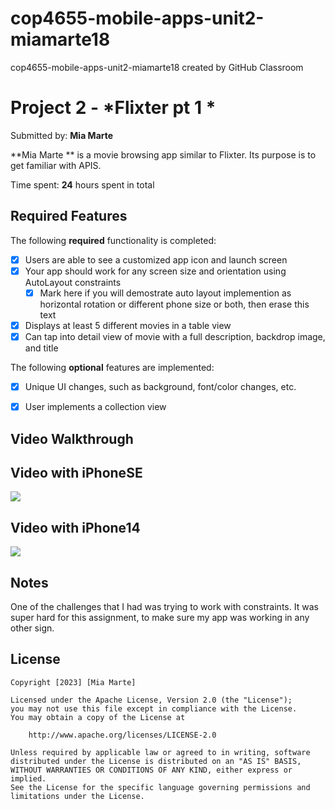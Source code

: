 # cop4655-mobile-apps-unit2-miamarte18
cop4655-mobile-apps-unit2-miamarte18 created by GitHub Classroom

# Project 2 - *Flixter pt 1 *

Submitted by: **Mia Marte**

**Mia Marte ** is a movie browsing app similar to Flixter. Its purpose is to get familiar
with APIS. 

Time spent: **24** hours spent in total

## Required Features

The following **required** functionality is completed:

- [X] Users are able to see a customized app icon and launch screen
- [X] Your app should work for any screen size and orientation using AutoLayout constraints
  - [X] Mark here if you will demostrate auto layout implemention as horizontal rotation or different phone size or both, then erase this text
- [X] Displays at least 5 different movies in a table view
- [X] Can tap into detail view of movie with a full description, backdrop image, and title
 
The following **optional** features are implemented:

- [X] Unique UI changes, such as background, font/color changes, etc.
- [X] User implements a collection view



## Video Walkthrough

## Video with iPhoneSE 
<div>
    <a href="https://www.loom.com/share/ee4644cedcf24252bfeef41cf3ebbe32">
    </a>
    <a href="https://www.loom.com/share/ee4644cedcf24252bfeef41cf3ebbe32">
      <img style="max-width:300px;" src="https://cdn.loom.com/sessions/thumbnails/ee4644cedcf24252bfeef41cf3ebbe32-with-play.gif">
    </a>
  </div>

## Video with iPhone14 
<div>
    <a href="https://www.loom.com/share/95076fdf79b74917a2308db6221a059f">
    </a>
    <a href="https://www.loom.com/share/95076fdf79b74917a2308db6221a059f">
      <img style="max-width:300px;" src="null">
    </a>
  </div>

## Notes

One of the challenges that I had was trying to work with constraints. 
It was super hard for this assignment, to make sure my app was working
in any other sign. 

## License

    Copyright [2023] [Mia Marte]

    Licensed under the Apache License, Version 2.0 (the "License");
    you may not use this file except in compliance with the License.
    You may obtain a copy of the License at

        http://www.apache.org/licenses/LICENSE-2.0

    Unless required by applicable law or agreed to in writing, software
    distributed under the License is distributed on an "AS IS" BASIS,
    WITHOUT WARRANTIES OR CONDITIONS OF ANY KIND, either express or implied.
    See the License for the specific language governing permissions and
    limitations under the License.
